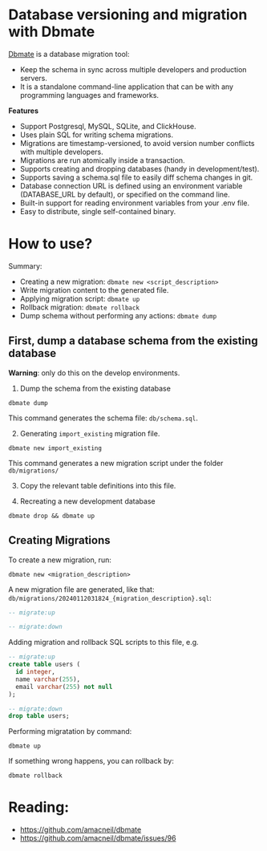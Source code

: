 # Database versioning and migration with Dbmate

[Dbmate](https://github.com/amacneil/dbmate) is a database migration tool:
- Keep the schema in sync across multiple developers and production servers.
- It is a standalone command-line application that can be with any programming languages and frameworks.

**Features**
- Support Postgresql, MySQL, SQLite, and ClickHouse.
- Uses plain SQL for writing schema migrations.
- Migrations are timestamp-versioned, to avoid version number conflicts with multiple developers.
- Migrations are run atomically inside a transaction.
- Supports creating and dropping databases (handy in development/test).
- Supports saving a schema.sql file to easily diff schema changes in git.
- Database connection URL is defined using an environment variable (DATABASE_URL by default), or specified on the command line.
- Built-in support for reading environment variables from your .env file.
- Easy to distribute, single self-contained binary.

# How to use?

Summary:
- Creating a new migration: `dbmate new <script_description>`
- Write migration content to the generated file. 
- Applying migration script: `dbmate up`
- Rollback migration: `dbmate rollback`
- Dump schema without performing any actions: `dbmate dump`

## First, dump a database schema from the existing database

**Warning**: only do this on the develop environments.

1. Dump the schema from the existing database

`dbmate dump`

This command generates the schema file: `db/schema.sql`. 

2. Generating `import_existing` migration file.

`dbmate new import_existing`

This command generates a new migration script under the folder `db/migrations/`

3. Copy the relevant table definitions into this file.

4. Recreating a new development database

`dbmate drop && dbmate up`

## Creating Migrations

To create a new migration, run:

`dbmate new <migration_description>`

A new migration file are generated, like that: `db/migrations/20240112031824_{migration_description}.sql`:

```sql
-- migrate:up

-- migrate:down
```

Adding migration and rollback SQL scripts to this file, e.g.

```sql
-- migrate:up
create table users (
  id integer,
  name varchar(255),
  email varchar(255) not null
);

-- migrate:down
drop table users;
```

Performing migratation by command:

`dbmate up`

If something wrong happens, you can rollback by:

`dbmate rollback`


# Reading:

- https://github.com/amacneil/dbmate
- https://github.com/amacneil/dbmate/issues/96
